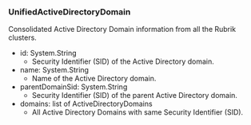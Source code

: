 ### UnifiedActiveDirectoryDomain
Consolidated Active Directory Domain information from all the Rubrik clusters.

- id: System.String
  - Security Identifier (SID) of the Active Directory domain.
- name: System.String
  - Name of the Active Directory domain.
- parentDomainSid: System.String
  - Security Identifier (SID) of the parent Active Directory domain.
- domains: list of ActiveDirectoryDomains
  - All Active Directory Domains with same Security Identifier (SID).
